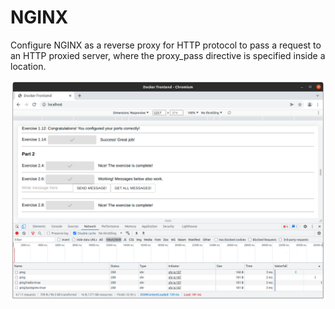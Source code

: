 # NGINX

Configure NGINX as a reverse proxy for HTTP protocol to pass a request to an HTTP proxied server, where the proxy_pass directive is specified inside a location.

![alt text](https://github.com/jylhakos/DevOpsWithDocker/blob/main/2/2.10/2.10.png?raw=true)
